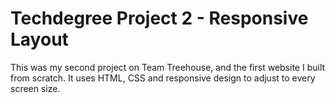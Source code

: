 # Techdegree Project 2 - Responsive Layout

This was my second project on Team Treehouse, and the first website I built from scratch. It uses HTML, CSS and responsive design to adjust to every screen size. 
